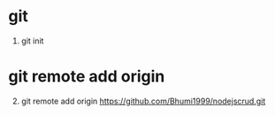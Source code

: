 <!--1. npm init -y -->
<!--2. npm install express -->
<!-- create file>. touch filename -->
<!-- the of great solution  -->
<!-- for the solution of the greate og code of the for -->

<!-- 1) working of for loop -->

# git

1) git init

# git remote add origin <repository url>
2) git remote add origin https://github.com/Bhumi1999/nodejscrud.git


